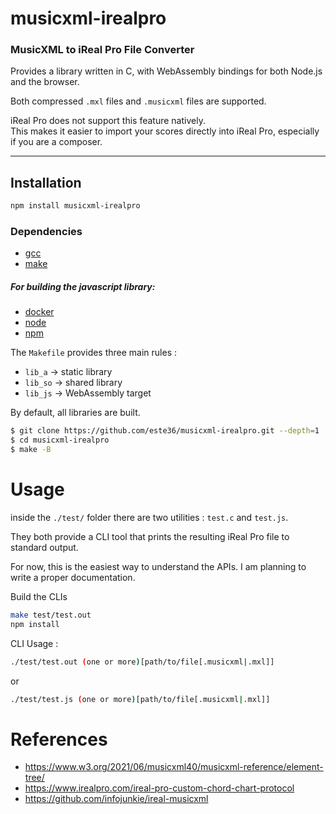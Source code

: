 # musicxml-irealpro
### MusicXML to iReal Pro File Converter
Provides a library written in C, with WebAssembly bindings for both Node.js and the browser.

Both compressed `.mxl` files and `.musicxml` files are supported.

iReal Pro does not support this feature natively.  
This makes it easier to import your scores directly into iReal Pro, especially if you are a composer.

---

## Installation
```bash
npm install musicxml-irealpro
```
### Dependencies
* [gcc](https://gcc.gnu.org/)
* [make](https://en.wikipedia.org/wiki/Make_(software))
##### For building the javascript library:
* [docker](https://www.docker.com/)
* [node](https://nodejs.org/en)
* [npm](https://www.npmjs.com/)

The `Makefile` provides three main rules :  
- `lib_a` → static library  
- `lib_so` → shared library  
- `lib_js` → WebAssembly target  

By default, all libraries are built.

```bash
$ git clone https://github.com/este36/musicxml-irealpro.git --depth=1
$ cd musicxml-irealpro
$ make -B
```
# Usage

inside the `./test/` folder there are two utilities : `test.c` and `test.js`. 

They both provide a CLI tool that prints the resulting iReal Pro file to standard output.

For now, this is the easiest way to understand the APIs. I am planning to write a proper documentation.

Build the CLIs
```bash
make test/test.out
npm install
```
CLI Usage :
```bash
./test/test.out (one or more)[path/to/file[.musicxml|.mxl]] 
```
or 
```bash
./test/test.js (one or more)[path/to/file[.musicxml|.mxl]]
```
# References

* https://www.w3.org/2021/06/musicxml40/musicxml-reference/element-tree/
* https://www.irealpro.com/ireal-pro-custom-chord-chart-protocol
* https://github.com/infojunkie/ireal-musicxml
